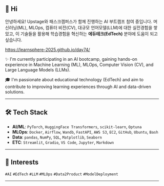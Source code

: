 ## 👋 Hi

안녕하세요! 
Upstage와 패스크캠퍼스가 함께 진행하는 AI 부트캠프 참여 중입니다. 
머신러닝(ML), MLOps, 컴퓨터 비전(CV), 대규모 언어모델(LLM)에 대한 실전경험을 쌓았고, 이 기술들을 활용해 학습경험을 혁신하는 **에듀테크(EdTech)** 분야에 도움이 되고 싶습니다.

https://learnsphere-2025.github.io/day74/

✨ I'm currently participating in an AI bootcamp, gaining hands-on experience in Machine Learning (ML), MLOps, Computer Vision (CV), and Large Language Models (LLMs).

🎓 I'm passionate about educational technology (EdTech) and aim to contribute to improving learning experiences through AI and data-driven solutions.

---

## 🛠️ Tech Stack

- **AI/ML**: `PyTorch`, `HuggingFace Transformers`, `scikit-learn`, `Optuna`
- **MLOps**: `Docker`, `Airflow`, `Wandb`, `FastAPI`, `AWS S3`, `EC2`, `GitHub`, `Ubuntu`, `Bash`
- **Data**: `pandas`, `NumPy`, `SQL`, `Matplotlib`, `Seaborn`
- **ETC**: `Streamlit`, `Gradio`, `VS Code`, `Jupyter`, `Markdown`

---

## 📌 Interests

`#AI` `#EdTech` `#LLM` `#MLOps` `#Data2Product` `#ModelDeployment`

---

